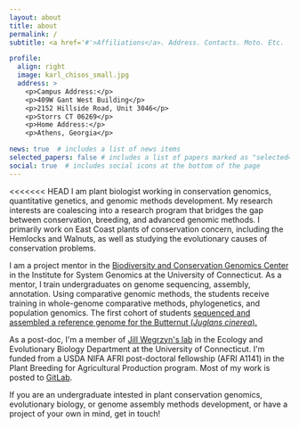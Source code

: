 ```yaml
---
layout: about
title: about
permalink: /
subtitle: <a href='#'>Affiliations</a>. Address. Contacts. Moto. Etc.

profile:
  align: right
  image: karl_chisos_small.jpg
  address: >
    <p>Campus Address:</p>
    <p>409W Gant West Building</p>
    <p>2152 Hillside Road, Unit 3046</p>
    <p>Storrs CT 06269</p>
    <p>Home Address:</p>
    <p>Athens, Georgia</p>

news: true  # includes a list of news items
selected_papers: false # includes a list of papers marked as "selected={true}"
social: true  # includes social icons at the bottom of the page
---
```

<<<<<<< HEAD
I am plant biologist working in conservation genomics, quantitative genetics, and genomic methods development. My research interests are coalescing into a research program that bridges the gap between conservation, breeding, and advanced genomic methods. I primarily work on East Coast plants of conservation concern, including the Hemlocks and Walnuts, as well as studying the evolutionary causes of conservation problems.

I am a project mentor in the <a href="https://isg.uconn.edu/biodiversity/">Biodiversity and Conservation Genomics Center</a> in the Institute for System Genomics at the University of Connecticut. As a mentor, I train undergraduates on genome sequencing, assembly, annotation. Using comparative genomic methods, the students receive training in whole-genome comparative methods, phylogenetics, and population genomics. The first cohort of students <a href="https://www.biorxiv.org/content/10.1101/2023.05.12.539246v2.abstract"> sequenced and assembled a reference genome for the Butternut (<i>Juglans cinerea</i>).</a>

As a post-doc, I'm a member of [Jill Wegrzyn&#39;s lab](http://plantcompgenomics.com) in the Ecology and Evolutionary Biology Department at the University of Connecticut. I'm funded from a USDA NIFA AFRI post-doctoral fellowship (AFRI A1141) in the Plant Breeding for Agricultural Production program. Most of my work is posted to [GitLab](https://gitlab.com/KarlFetter).

If you are an undergraduate intested in plant conservation genomics, evolutionary biology, or genome assembly methods development, or have a project of your own in mind, get in touch! 
